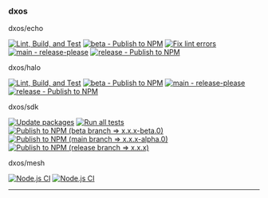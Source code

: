 ### dxos

dxos/echo

[![Lint, Build, and Test](https://github.com/dxos/echo/workflows/Lint%2C%20Build%2C%20and%20Test/badge.svg)](https://github.com/dxos/echo/actions?query=workflow:"Lint%2C%20Build%2C%20and%20Test") [![beta - Publish to NPM](https://github.com/dxos/echo/workflows/beta%20-%20Publish%20to%20NPM/badge.svg)](https://github.com/dxos/echo/actions?query=workflow:"beta%20-%20Publish%20to%20NPM") [![Fix lint errors](https://github.com/dxos/echo/workflows/Fix%20lint%20errors/badge.svg)](https://github.com/dxos/echo/actions?query=workflow:"Fix%20lint%20errors") [![main - release-please](https://github.com/dxos/echo/workflows/main%20-%20release-please/badge.svg)](https://github.com/dxos/echo/actions?query=workflow:"main%20-%20release-please") [![release - Publish to NPM](https://github.com/dxos/echo/workflows/release%20-%20Publish%20to%20NPM/badge.svg)](https://github.com/dxos/echo/actions?query=workflow:"release%20-%20Publish%20to%20NPM") 

dxos/halo

[![Lint, Build, and Test](https://github.com/dxos/halo/workflows/Lint%2C%20Build%2C%20and%20Test/badge.svg)](https://github.com/dxos/halo/actions?query=workflow:"Lint%2C%20Build%2C%20and%20Test") [![beta - Publish to NPM](https://github.com/dxos/halo/workflows/beta%20-%20Publish%20to%20NPM/badge.svg)](https://github.com/dxos/halo/actions?query=workflow:"beta%20-%20Publish%20to%20NPM") [![main - release-please](https://github.com/dxos/halo/workflows/main%20-%20release-please/badge.svg)](https://github.com/dxos/halo/actions?query=workflow:"main%20-%20release-please") [![release - Publish to NPM](https://github.com/dxos/halo/workflows/release%20-%20Publish%20to%20NPM/badge.svg)](https://github.com/dxos/halo/actions?query=workflow:"release%20-%20Publish%20to%20NPM") 

dxos/sdk

[![Update packages](https://github.com/dxos/sdk/workflows/Update%20packages/badge.svg)](https://github.com/dxos/sdk/actions?query=workflow:"Update%20packages") [![Run all tests](https://github.com/dxos/sdk/workflows/Run%20all%20tests/badge.svg)](https://github.com/dxos/sdk/actions?query=workflow:"Run%20all%20tests") [![Publish to NPM (beta branch => x.x.x-beta.0)](https://github.com/dxos/sdk/workflows/Publish%20to%20NPM%20%28beta%20branch%20%3D%3E%20x.x.x-beta.0%29/badge.svg)](https://github.com/dxos/sdk/actions?query=workflow:"Publish%20to%20NPM%20%28beta%20branch%20%3D%3E%20x.x.x-beta.0%29") [![Publish to NPM (main branch => x.x.x-alpha.0)](https://github.com/dxos/sdk/workflows/Publish%20to%20NPM%20%28main%20branch%20%3D%3E%20x.x.x-alpha.0%29/badge.svg)](https://github.com/dxos/sdk/actions?query=workflow:"Publish%20to%20NPM%20%28main%20branch%20%3D%3E%20x.x.x-alpha.0%29") [![Publish to NPM (release branch => x.x.x)](https://github.com/dxos/sdk/workflows/Publish%20to%20NPM%20%28release%20branch%20%3D%3E%20x.x.x%29/badge.svg)](https://github.com/dxos/sdk/actions?query=workflow:"Publish%20to%20NPM%20%28release%20branch%20%3D%3E%20x.x.x%29") 

dxos/mesh

[![Node.js CI](https://github.com/dxos/mesh/workflows/Node.js%20CI/badge.svg)](https://github.com/dxos/mesh/actions?query=workflow:"Node.js%20CI") [![Node.js CI](https://github.com/dxos/mesh/workflows/Node.js%20CI/badge.svg)](https://github.com/dxos/mesh/actions?query=workflow:"Node.js%20CI") 

---


